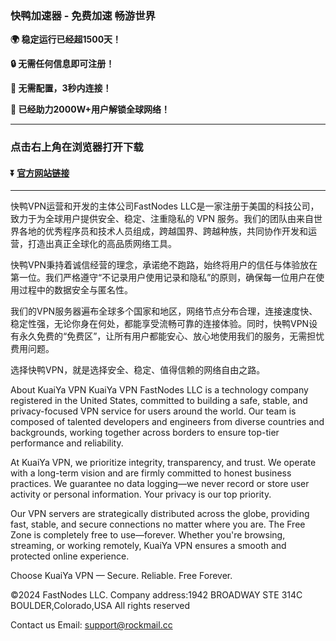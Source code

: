 ### 快鸭加速器 - 免费加速 畅游世界
**:earth_africa: 稳定运行已经超1500天！**

**:lock: 无需任何信息即可注册！**

**:rocket: 无需配置，3秒内连接！**

**:man: 已经助力2000W+用户解锁全球网络！**

---
### 点击右上角在浏览器打开下载
#### :arrow_double_down: [官方网站链接](http://xddx.cc)
---

快鸭VPN运营和开发的主体公司FastNodes LLC是一家注册于美国的科技公司，致力于为全球用户提供安全、稳定、注重隐私的 VPN 服务。我们的团队由来自世界各地的优秀程序员和技术人员组成，跨越国界、跨越种族，共同协作开发和运营，打造出真正全球化的高品质网络工具。

快鸭VPN秉持着诚信经营的理念，承诺绝不跑路，始终将用户的信任与体验放在第一位。我们严格遵守“不记录用户使用记录和隐私”的原则，确保每一位用户在使用过程中的数据安全与匿名性。

我们的VPN服务器遍布全球多个国家和地区，网络节点分布合理，连接速度快、稳定性强，无论你身在何处，都能享受流畅可靠的连接体验。同时，快鸭VPN设有永久免费的“免费区”，让所有用户都能安心、放心地使用我们的服务，无需担忧费用问题。

选择快鸭VPN，就是选择安全、稳定、值得信赖的网络自由之路。

About KuaiYa VPN
KuaiYa VPN FastNodes LLC is a technology company registered in the United States, committed to building a safe, stable, and privacy-focused VPN service for users around the world. Our team is composed of talented developers and engineers from diverse countries and backgrounds, working together across borders to ensure top-tier performance and reliability.

At KuaiYa VPN, we prioritize integrity, transparency, and trust. We operate with a long-term vision and are firmly committed to honest business practices. We guarantee no data logging—we never record or store user activity or personal information. Your privacy is our top priority.

Our VPN servers are strategically distributed across the globe, providing fast, stable, and secure connections no matter where you are. The Free Zone is completely free to use—forever. Whether you're browsing, streaming, or working remotely, KuaiYa VPN ensures a smooth and protected online experience.

Choose KuaiYa VPN — Secure. Reliable. Free Forever.

©2024 FastNodes LLC.
Company address:1942 BROADWAY STE 314C BOULDER,Colorado,USA  All rights reserved

Contact us Email:  support@rockmail.cc 


